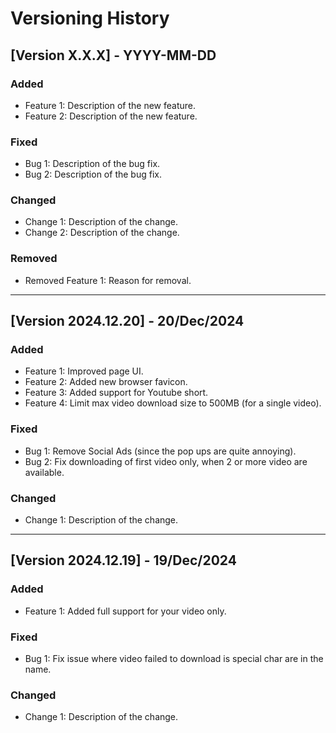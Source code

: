# Versioning History

## [Version X.X.X] - YYYY-MM-DD

### Added

- Feature 1: Description of the new feature.
- Feature 2: Description of the new feature.

### Fixed

- Bug 1: Description of the bug fix.
- Bug 2: Description of the bug fix.

### Changed

- Change 1: Description of the change.
- Change 2: Description of the change.

### Removed

- Removed Feature 1: Reason for removal.

---

## [Version 2024.12.20] - 20/Dec/2024

### Added

- Feature 1: Improved page UI.
- Feature 2: Added new browser favicon.
- Feature 3: Added support for Youtube short.
- Feature 4: Limit max video download size to 500MB (for a single video).

### Fixed

- Bug 1: Remove Social Ads (since the pop ups are quite annoying).
- Bug 2: Fix downloading of first video only, when 2 or more video are available.

### Changed

- Change 1: Description of the change.

---

## [Version 2024.12.19] - 19/Dec/2024

### Added

- Feature 1: Added full support for your video only.

### Fixed

- Bug 1: Fix issue where video failed to download is special char are in the name.

### Changed

- Change 1: Description of the change.
